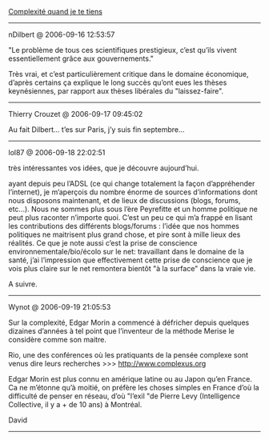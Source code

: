 [Complexité quand je te tiens](../../../2006/9/complexite-quand-je-te-tiens.md)

---
nDilbert @ 2006-09-16 12:53:57

"Le problème de tous ces scientifiques prestigieux, c’est qu’ils vivent essentiellement grâce aux gouvernements."

Très vrai, et c’est particulièrement critique dans le domaine économique, d’après certains ça explique le long succès qu’ont eues les thèses keynésiennes, par rapport aux thèses libérales du "laissez-faire".

---

Thierry Crouzet @ 2006-09-17 09:45:02

Au fait Dilbert... t’es sur Paris, j’y suis fin septembre...

---

lol87 @ 2006-09-18 22:02:51

très intéressantes vos idées, que je découvre aujourd’hui.

ayant depuis peu l’ADSL (ce qui change totalement la façon d’appréhender l’internet), je m’aperçois du nombre énorme de sources d’informations dont nous disposons maintenant, et de lieux de discussions (blogs, forums, etc...). Nous ne sommes plus sous l’ère Peyrefitte et un homme politique ne peut plus raconter n’importe quoi. C’est un peu ce qui m’a frappé en lisant les contributions des différents blogs/forums : l’idée que nos hommes politiques ne maitrisent plus grand chose, et pire sont à mille lieux des réalités. Ce que je note aussi c’est la prise de conscience environnementale/bio/écolo sur le net: travaillant dans le domaine de la santé, j’ai l’impression que effectivement cette prise de conscience que je vois plus claire sur le net remontera bientôt "à la surface" dans la vraie vie.

A suivre.

---

Wynot @ 2006-09-19 21:05:53

Sur la complexité, Edgar Morin a commencé à défricher depuis quelques dizaines d’années à tel point que l’inventeur de la méthode Merise le considère comme son maitre.

Rio, une des conférences où les pratiquants de la pensée complexe sont venus dire leurs recherches >>> http://www.complexus.org

Edgar Morin est plus connu en amérique latine ou au Japon qu’en France. Ca ne m’étonne qu’à moitié, on préfère les choses simples en France d’où la difficulté de penser en réseau, d’où "l’exil "de Pierre Levy (Intelligence Collective, il y a + de 10 ans) à Montréal.

David

---

